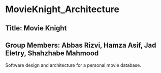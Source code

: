 # MovieKnight_Architecture
## Title: Movie Knight

## Group Members: Abbas Rizvi, Hamza Asif, Jad Eletry, Shahzhabe Mahmood

Software design and architecture for a personal movie database. 
